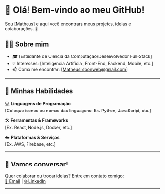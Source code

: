 # 👋 Olá! Bem-vindo ao meu GitHub!

Sou [Matheus] e aqui você encontrará meus projetos, ideias e colaborações. 🌟  

## 👨‍💻 Sobre mim
- 🎓 [Estudante de Ciência da Computação/Desenvolvedor Full-Stack]
- 💡 Interesses: [Inteligência Artificial, Front-End, Backend, Mobile, etc.]
- 📫 Como me encontrar: [Matheuslisbonweb@gmail.com]

---

## 🚀 Minhas Habilidades
💻 **Linguagens de Programação**  
[Coloque ícones ou nomes das linguagens: Ex. Python, JavaScript, etc.]

🛠️ **Ferramentas & Frameworks**  
[Ex. React, Node.js, Docker, etc.]

☁️ **Plataformas & Serviços**  
[Ex. AWS, Firebase, etc.]



---

## 💬 Vamos conversar!
Quer colaborar ou trocar ideias? Entre em contato comigo:  
[📧 Email](mailto:matheuslisbonweb@gmail.com) | [🌐 LinkedIn](matheus_lisbon) 

---

